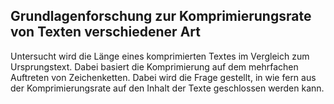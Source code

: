 ## Grundlagenforschung zur Komprimierungsrate von Texten verschiedener Art

Untersucht wird die Länge eines komprimierten Textes im Vergleich zum Ursprungstext. Dabei basiert die Komprimierung auf dem mehrfachen Auftreten von Zeichenketten. Dabei wird die Frage gestellt, in wie fern aus der Komprimierungsrate auf den Inhalt der Texte geschlossen werden kann.

